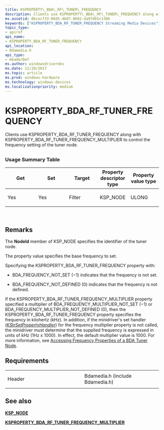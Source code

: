 ```yaml
---
title: KSPROPERTY\_BDA\_RF\_TUNER\_FREQUENCY
description: Clients use KSPROPERTY\_BDA\_RF\_TUNER\_FREQUENCY along with KSPROPERTY\_BDA\_RF\_TUNER\_FREQUENCY\_MULTIPLIER to control the frequency setting of the tuner node.
ms.assetid: 0bcecf33-06d5-4b07-8602-da97db5c1306
keywords: ["KSPROPERTY_BDA_RF_TUNER_FREQUENCY Streaming Media Devices"]
topic_type:
- apiref
api_name:
- KSPROPERTY_BDA_RF_TUNER_FREQUENCY
api_location:
- Bdamedia.h
api_type:
- HeaderDef
ms.author: windowsdriverdev
ms.date: 11/28/2017
ms.topic: article
ms.prod: windows-hardware
ms.technology: windows-devices
ms.localizationpriority: medium
---
```


# KSPROPERTY\_BDA\_RF\_TUNER\_FREQUENCY


Clients use KSPROPERTY\_BDA\_RF\_TUNER\_FREQUENCY along with KSPROPERTY\_BDA\_RF\_TUNER\_FREQUENCY\_MULTIPLIER to control the frequency setting of the tuner node.

## <span id="ddk_ksproperty_bda_rf_tuner_frequency_ks"></span><span id="DDK_KSPROPERTY_BDA_RF_TUNER_FREQUENCY_KS"></span>


### <span id="Usage_Summary_Table"></span><span id="usage_summary_table"></span><span id="USAGE_SUMMARY_TABLE"></span>Usage Summary Table

<table>
<colgroup>
<col width="20%" />
<col width="20%" />
<col width="20%" />
<col width="20%" />
<col width="20%" />
</colgroup>
<thead>
<tr class="header">
<th>Get</th>
<th>Set</th>
<th>Target</th>
<th>Property descriptor type</th>
<th>Property value type</th>
</tr>
</thead>
<tbody>
<tr class="odd">
<td><p>Yes</p></td>
<td><p>Yes</p></td>
<td><p>Filter</p></td>
<td><p>KSP_NODE</p></td>
<td><p>ULONG</p></td>
</tr>
</tbody>
</table>

 

Remarks
-------

The **NodeId** member of KSP\_NODE specifies the identifier of the tuner node.

The property value specifies the base frequency to set.

Specifying the KSPROPERTY\_BDA\_RF\_TUNER\_FREQUENCY property with:

-   BDA\_FREQUENCY\_NOT\_SET (−1) indicates that the frequency is not set.

-   BDA\_FREQUENCY\_NOT\_DEFINED (0) indicates that the frequency is not defined.

If the KSPROPERTY\_BDA\_RF\_TUNER\_FREQUENCY\_MULTIPLIER property specified a multiplier of BDA\_FREQUENCY\_MULTIPLIER\_NOT\_SET (−1) or BDA\_FREQUENCY\_MULTIPLIER\_NOT\_DEFINED (0), then the KSPROPERTY\_BDA\_RF\_TUNER\_FREQUENCY property specifies the frequency in kilohertz (kHz). In addition, if the minidriver's set handler ([*KStrSetPropertyHandler*](https://msdn.microsoft.com/library/windows/hardware/ff567200)) for the frequency multiplier property is not called, the minidriver must determine that the supplied frequency is expressed in units of kHz (1Hz x 1000). In effect, the default multiplier value is 1000. For more information, see [Accessing Frequency Properties of a BDA Tuner Node](https://msdn.microsoft.com/library/windows/hardware/ff554072).

Requirements
------------

<table>
<colgroup>
<col width="50%" />
<col width="50%" />
</colgroup>
<tbody>
<tr class="odd">
<td><p>Header</p></td>
<td>Bdamedia.h (include Bdamedia.h)</td>
</tr>
</tbody>
</table>

## <span id="see_also"></span>See also


[**KSP\_NODE**](https://msdn.microsoft.com/library/windows/hardware/ff566720)

[**KSPROPERTY\_BDA\_RF\_TUNER\_FREQUENCY\_MULTIPLIER**](ksproperty-bda-rf-tuner-frequency-multiplier.md)

 

 






